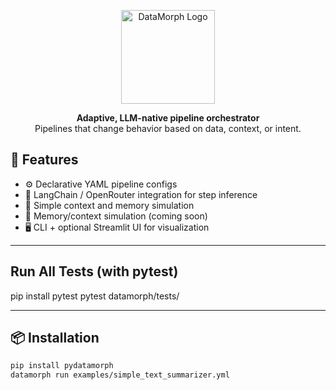 
<p align="center">
  <img src="datamorph.png" alt="DataMorph Logo" width="150"/>
</p>

<p align="center">
  <strong>Adaptive, LLM-native pipeline orchestrator</strong><br>
  Pipelines that change behavior based on data, context, or intent.
</p>


## 🚀 Features

- ⚙️ Declarative YAML pipeline configs
- 🧠 LangChain / OpenRouter integration for step inference
- 🧠 Simple context and memory simulation
- 🔁 Memory/context simulation (coming soon)
- 🖥️ CLI + optional Streamlit UI for visualization

---

## Run All Tests (with pytest)
pip install pytest
pytest datamorph/tests/

---

## 📦 Installation

```bash
pip install pydatamorph
datamorph run examples/simple_text_summarizer.yml
